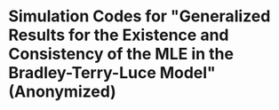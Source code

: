 # Simulation Codes for "Generalized Results for the Existence and Consistency of the MLE in the Bradley-Terry-Luce Model" (Anonymized)

